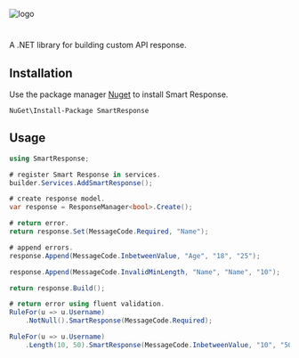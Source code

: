 
![logo](https://lh3.googleusercontent.com/fife/ALs6j_ESKuE_1ozfwl1S_Nh8tmUw4yg53Pe4XsREQclQvsvnwkfdVVw6VT__MHElNEApqBxldXp7Q3ngoPbvm-5GbkV9zfYaOqG2If20tPBJsJJQPjtI7aYpUVsoV4tgmfX57jdLsXqPxd-TmgcEzCKvQzSjXs1SPMU-TNEB1A6xsdStuf2PJjdLYggxV9VU_7RggPXPHzrJmayyaPR6-euJTDjMVu-ClxHnVQIZ6y1IK-P8aSjfPvAFnvhO1CtwsK87694ClBSLzjwMdsykyRjriwQZwEZBtdFP1U3-YXDxiG9G7xaoHQjfcQSFYw5YR2t1xSKJ4fJEzHLzH6Dw_wdrF1_eXzuV-G5IsvPmErup6arZcf3Ua4oU1vI1tjXWBDx0O-Ikpv2J8q3ZMdkCWs6izmBA35DyA6K7v3shSHz8o9T297FOIMzHKIu4P5vjhQtqtcfpm4RyGAcQPCqcAykK1Wt4OqnQBOwEgwNLDl5urA7RqkSGYc3PPElkoeDht2zVoYT3wWYaKY0q9qFxH584n8FvM97dZsf9IlgxgAxl6Q9f_SEa8KGQIgUSe12uGaWP5qZsDt5Wa1ajYX8DRXoyn-eiXF6zLLQnNHw6Y6KIBsoJrqZE3VziuIsBTJTeDbgOO6VRHGyyIL6zpTNui0h1SDt9IFRg63C4R9t8QeT7JUXCBJGgQHHuxwAZkzLTzOU36dJWS--ad-qYIyrSI0c2sQZQMkqdc9xan4WkyjfVBD3pigzSXh6JrkSRRGohiQpsh73h2eyZEqB0Xcl6zAwS2z9l9AAsALq01lFhkA9bW0eiuapmoldnLnt3-GBxILUCV460Q2SDSBTHHdNzxDGOmZeFgjtP6gaWyThH5M-NhrKxg6XzlyrAZzrWGwJ4pBzaIFyyKNthJ0cFvmcmGdoOkL-2SHzBS_46rPvX7k6-zdbglIO_O6lEkA7fjYv6x2CRBMBnMGapb5u3ym66HYcjGLvcDRaNp82Ah682_Q3oxtFliU6_xdLh0KxIRVeer105H3pkpe8a1lWraU_g8rsK3CzR7Oc7cpQVGGVay2ShGobz9YKmfp-cuWsJc-F3ibvA_HIzUSiGNKWt4gdAXH2AHXOf4dZeb-HcqSstyB5QxrsIaCMwur79-vtf9Zw-PN3kTj_zv4nn7VSFebjCewZJRzbbrh9YyWalZMWciZGbrhJ6ZTifCSwQLMGKcdFvWWQw6BGf_z50hRrHj5JqJ4X1nFLA0Ge_P6j0D3sWUd2bYbxWcHj71n-qmnRtY6yBlfmkWcRJlZNXr1X3Ba_Y36n4okwRZL_JEDhiOFrieZ7rO8LscXzwnIsosDHap_mhVidqrWYweQseHia3720EXGLT8OkAyQAZ09ra3pX2Vuifi95_3uc12__DccpLdD6pU7GKTsraxVULPuK33W_C971zWTrl5f3BoeKasKgAKG1MBRwAQISztZLdL250PtIGQQnw-3UgS3E-bo2oo39iNSisw596RNfmrUl0h6iNMNydFYI8KYohrmNY7DSddxa7-ey5REB16Cg8Q1EXGpec2pEMNY_-VvmlNhLDXTZeOSJXvfl32hZmZg1X5Ctv4m3lAtwno-ZST7YsokrIvI5Vtx0GWQ=w1920-h878)

# 

A .NET library for building custom API response. 

## Installation

Use the package manager [Nuget](https://www.nuget.org/packages/SmartResponse) to install Smart Response.

```PMC
NuGet\Install-Package SmartResponse
```

## Usage

```C#
using SmartResponse;

# register Smart Response in services.
builder.Services.AddSmartResponse();

# create response model.
var response = ResponseManager<bool>.Create();

# return error.
return response.Set(MessageCode.Required, "Name");

# append errors.
response.Append(MessageCode.InbetweenValue, "Age", "18", "25");

response.Append(MessageCode.InvalidMinLength, "Name", "Name", "10");

return response.Build();

# return error using fluent validation.
RuleFor(u => u.Username)
    .NotNull().SmartResponse(MessageCode.Required);

RuleFor(u => u.Username)
    .Length(10, 50).SmartResponse(MessageCode.InbetweenValue, "10", "50");
```
